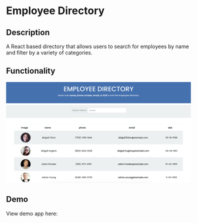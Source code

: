 # Employee Directory

## Description
A React based directory that allows users to search for employees by name and filter by a variety of categories. 

## Functionality
<img src="/public/employee-directory-demo.png" alt="drawing" width="600"/>

## Demo
View demo app here: 
